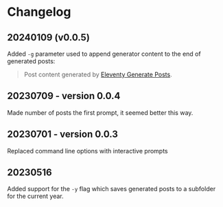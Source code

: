 # Changelog

## 20240109 (v0.0.5)

Added `-g` parameter used to append generator content to the end of generated posts:

> Post content generated by [Eleventy Generate Posts](https://www.npmjs.com/package/eleventy-generate-posts).

## 20230709 - version 0.0.4

Made number of posts the first prompt, it seemed better this way.

## 20230701 - version 0.0.3

Replaced command line options with interactive prompts

## 20230516

Added support for the `-y` flag which saves generated posts to a subfolder for the current year. 